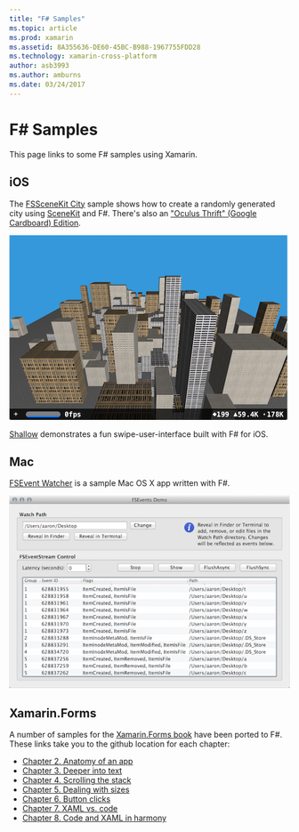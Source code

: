 ```yaml
---
title: "F# Samples"
ms.topic: article
ms.prod: xamarin
ms.assetid: 8A355636-DE60-45BC-B988-1967755FDD28
ms.technology: xamarin-cross-platform
author: asb3993
ms.author: amburns
ms.date: 03/24/2017
---
```


# F# Samples

This page links to some F# samples using Xamarin.

## iOS

The [FSSceneKit City](https://developer.xamarin.com/samples/monotouch/ios8/FSSceneKit/) sample shows how to
create a randomly generated city using [SceneKit](https://developer.xamarin.com/api/namespace/SceneKit/)
and F#. There's also an ["Oculus Thrift" (Google Cardboard) Edition](https://developer.xamarin.com/samples/monotouch/ios8/SceneKitFSharp/).

[![](samples-images/fxscenekit-sml.png "Theres also an Oculus Thrift Google Cardboard Edition")](samples-images/fxscenekit.png#lightbox)

[Shallow](https://github.com/dvdsgl/shallow) demonstrates a fun
swipe-user-interface built with F# for iOS.

## Mac

[FSEvent Watcher](https://developer.xamarin.com/samples/mac/FSEvents/) is a sample Mac OS X app written
with F#.

[![](samples-images/fsevents-sml.png "FSEvent Watcher is a sample Mac OS X app written with F#")](samples-images/fsevents.png#lightbox)

## Xamarin.Forms

A number of samples for the [Xamarin.Forms book](~/xamarin-forms/creating-mobile-apps-xamarin-forms/index.md)
have been ported to F#. These links take you to the github location for each chapter:

- [Chapter 2. Anatomy of an app](https://github.com/xamarin/xamarin-forms-book-samples/tree/master/Chapter02/FS)
- [Chapter 3. Deeper into text](https://github.com/xamarin/xamarin-forms-book-samples/tree/master/Chapter03/FS)
- [Chapter 4. Scrolling the stack](https://github.com/xamarin/xamarin-forms-book-samples/tree/master/Chapter04/FS)
- [Chapter 5. Dealing with sizes](https://github.com/xamarin/xamarin-forms-book-samples/tree/master/Chapter05/FS)
- [Chapter 6. Button clicks](https://github.com/xamarin/xamarin-forms-book-samples/tree/master/Chapter06/FS)
- [Chapter 7. XAML vs. code](https://github.com/xamarin/xamarin-forms-book-samples/tree/master/Chapter07/FS/CodePlusXaml)
- [Chapter 8. Code and XAML in harmony](https://github.com/xamarin/xamarin-forms-book-samples/tree/master/Chapter08/FS/XamlKeypad)

